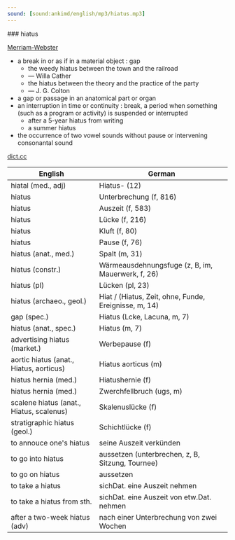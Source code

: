 ```yaml
---
sound: [sound:ankimd/english/mp3/hiatus.mp3]
---
```


\### hiatus

[Merriam-Webster](https://www.merriam-webster.com/dictionary/hiatus)

- a break in or as if in a material object : gap
    - the weedy hiatus between the town and the railroad
    - — Willa Cather
    - the hiatus between the theory and the practice of the party
    - — J. G. Colton
- a gap or passage in an anatomical part or organ
- an interruption in time or continuity : break, a period when something (such as a program or activity) is suspended or interrupted
    - after a 5-year hiatus from writing
    - a summer hiatus
- the occurrence of two vowel sounds without pause or intervening consonantal sound

[dict.cc](https://www.dict.cc/hiatus)

| English        | German       |
| -------------- | ------------ |
| hiatal (med., adj) | Hiatus- (12) |
| hiatus | Unterbrechung (f, 816) |
| hiatus | Auszeit (f, 583) |
| hiatus | Lücke (f, 216) |
| hiatus | Kluft (f, 80) |
| hiatus | Pause (f, 76) |
| hiatus (anat., med.) | Spalt (m, 31) |
| hiatus (constr.) | Wärmeausdehnungsfuge (z, B, im, Mauerwerk, f, 26) |
| hiatus (pl) | Lücken (pl, 23) |
| hiatus (archaeo., geol.) | Hiat / (Hiatus, Zeit, ohne, Funde, Ereignisse, m, 14) |
| gap (spec.) | Hiatus (Lcke, Lacuna, m, 7) |
| hiatus (anat., spec.) | Hiatus (m, 7) |
| advertising hiatus (market.) | Werbepause (f) |
| aortic hiatus (anat., Hiatus, aorticus) | Hiatus aorticus (m) |
| hiatus hernia (med.) | Hiatushernie (f) |
| hiatus hernia (med.) | Zwerchfellbruch (ugs, m) |
| scalene hiatus (anat., Hiatus, scalenus) | Skalenuslücke (f) |
| stratigraphic hiatus (geol.) | Schichtlücke (f) |
| to annouce one's hiatus | seine Auszeit verkünden |
| to go into hiatus | aussetzen (unterbrechen, z, B, Sitzung, Tournee) |
| to go on hiatus | aussetzen |
| to take a hiatus | sichDat. eine Auszeit nehmen |
| to take a hiatus from sth. | sichDat. eine Auszeit von etw.Dat. nehmen |
| after a two-week hiatus (adv) | nach einer Unterbrechung von zwei Wochen |
